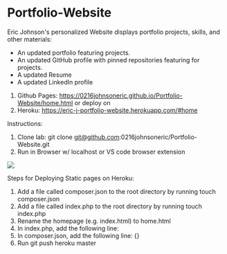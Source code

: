 # Portfolio-Website
Eric Johnson's personalized Website displays portfolio projects, skills, and other materials:
* An updated portfolio featuring projects.
* An updated GitHub profile with pinned repositories featuring for projects.
* A updated Resume
* A updated LinkedIn profile

1) Github Pages: https://0216johnsoneric.github.io/Portfolio-Website/home.html
or deploy on 
2) Heroku:  https://eric-j-portfolio-website.herokuapp.com/#home

Instructions:
1) Clone lab: git clone git@github.com:0216johnsoneric/Portfolio-Website.git
2) Run in Browser w/ localhost or VS code browser extension

<img src="assets/images/Screen Shot 2020-09-29 at 8.21.04 PM.png"> </img>


Steps for Deploying Static pages on Heroku:
1) Add a file called composer.json to the root directory by running touch composer.json
2) Add a file called index.php to the root directory by running touch index.php
3) Rename the homepage (e.g. index.html) to home.html
4) In index.php, add the following line: <?php include_once("home.html"); ?>
5) In composer.json, add the following line: {}
6) Run git push heroku master








